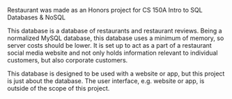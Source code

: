 ﻿Restaurant was made as an Honors project for CS 150A Intro to SQL Databases & NoSQL

This database is a database of restaurants and restaurant reviews. Being a normalized MySQL database,
this database uses a minimum of memory, so server costs should be lower. It is set up to act as a part of
a restaurant social media website and not only holds information relevant to individual customers, but
also corporate customers.

This database is designed to be used with a website or app, but this project is just about the database.
The user interface, e.g. website or app, is outside of the scope of this project.
